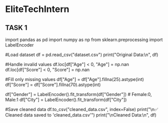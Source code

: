 # EliteTechIntern
## TASK 1
import pandas as pd
import numpy as np
from sklearn.preprocessing import LabelEncoder

#Load dataset
df = pd.read_csv("dataset.csv")
print("Original Data:\n", df)

#Handle invalid values
df.loc[df["Age"] < 0, "Age"] = np.nan
df.loc[df["Score"] < 0, "Score"] = np.nan

#Fill only missing values
df["Age"] = df["Age"].fillna(25).astype(int)
df["Score"] = df["Score"].fillna(70).astype(int)

df["Gender"] = LabelEncoder().fit_transform(df["Gender"])  # Female:0, Male:1
df["City"] = LabelEncoder().fit_transform(df["City"])

#Save cleaned data
df.to_csv("cleaned_data.csv", index=False)
print("\n✅ Cleaned data saved to 'cleaned_data.csv'")
print("\nCleaned Data:\n", df)

